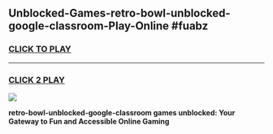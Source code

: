 
## Unblocked-Games-retro-bowl-unblocked-google-classroom-Play-Online #fuabz
<h3>
<a href="https://news.freeplayer.one?title=retro-bowl-unblocked-google-classroom&ref=3">CLICK TO PLAY</a></h3>
<hr>

<h3>
<a href="https://news.freeplayer.one?title=retro-bowl-unblocked-google-classroom&ref=3">CLICK 2 PLAY</a>
  
</h3>

<a href="https://news.freeplayer.one?title=retro-bowl-unblocked-google-classroom&ref=3"><img src="https://clearcache.store/games.png"></a>


**retro-bowl-unblocked-google-classroom games unblocked: Your Gateway to Fun and Accessible Online Gaming**

